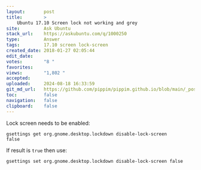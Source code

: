 ```yaml
---
layout:       post
title:        >
    Ubuntu 17.10 Screen lock not working and grey
site:         Ask Ubuntu
stack_url:    https://askubuntu.com/q/1000250
type:         Answer
tags:         17.10 screen lock-screen
created_date: 2018-01-27 02:05:44
edit_date:    
votes:        "8 "
favorites:    
views:        "1,802 "
accepted:     
uploaded:     2024-08-18 16:33:59
git_md_url:   https://github.com/pippim/pippim.github.io/blob/main/_posts/2018/2018-01-27-Ubuntu-17.10-Screen-lock-not-working-and-grey.md
toc:          false
navigation:   false
clipboard:    false
---
```


Lock screen needs to be enabled:

``` 
gsettings get org.gnome.desktop.lockdown disable-lock-screen
false
```

If result is `true` then use:

``` 
gsettings set org.gnome.desktop.lockdown disable-lock-screen false
```
